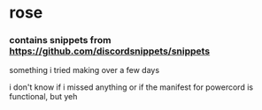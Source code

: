 # rose

### contains snippets from https://github.com/discordsnippets/snippets

something i tried making over a few days

i don't know if i missed anything or if the manifest for powercord is functional, but yeh
